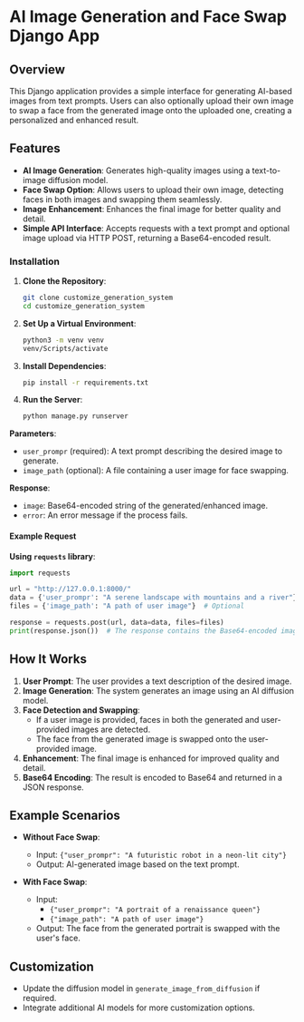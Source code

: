 # AI Image Generation and Face Swap Django App

## Overview

This Django application provides a simple interface for generating AI-based images from text prompts. Users can also optionally upload their own image to swap a face from the generated image onto the uploaded one, creating a personalized and enhanced result. 

## Features

- **AI Image Generation**: Generates high-quality images using a text-to-image diffusion model.
- **Face Swap Option**: Allows users to upload their own image, detecting faces in both images and swapping them seamlessly.
- **Image Enhancement**: Enhances the final image for better quality and detail.
- **Simple API Interface**: Accepts requests with a text prompt and optional image upload via HTTP POST, returning a Base64-encoded result.


### Installation

1. **Clone the Repository**:
   ```bash
   git clone customize_generation_system
   cd customize_generation_system
   ```

2. **Set Up a Virtual Environment**:
   ```bash
   python3 -m venv venv
   venv/Scripts/activate
   ```

3. **Install Dependencies**:
   ```bash
   pip install -r requirements.txt
   ```

4. **Run the Server**:
   ```bash
   python manage.py runserver
   ```

**Parameters**:

- `user_prompr` (required): A text prompt describing the desired image to generate.
- `image_path` (optional): A file containing a user image for face swapping.

**Response**:

- `image`: Base64-encoded string of the generated/enhanced image.
- `error`: An error message if the process fails.

#### Example Request

**Using `requests` library**:
```python
import requests

url = "http://127.0.0.1:8000/"
data = {'user_prompr': "A serene landscape with mountains and a river"}
files = {'image_path': "A path of user image"}  # Optional

response = requests.post(url, data=data, files=files)
print(response.json())  # The response contains the Base64-encoded image or an error message.
```

## How It Works

1. **User Prompt**: The user provides a text description of the desired image.
2. **Image Generation**: The system generates an image using an AI diffusion model.
3. **Face Detection and Swapping**:
   - If a user image is provided, faces in both the generated and user-provided images are detected.
   - The face from the generated image is swapped onto the user-provided image.
4. **Enhancement**: The final image is enhanced for improved quality and detail.
5. **Base64 Encoding**: The result is encoded to Base64 and returned in a JSON response.

## Example Scenarios

- **Without Face Swap**:
  - Input: `{"user_prompr": "A futuristic robot in a neon-lit city"}`
  - Output: AI-generated image based on the text prompt.
  
- **With Face Swap**:
  - Input: 
    - `{"user_prompr": "A portrait of a renaissance queen"}`
    - `{"image_path": "A path of user image"}`
  - Output: The face from the generated portrait is swapped with the user's face.

## Customization

- Update the diffusion model in `generate_image_from_diffusion` if required.
- Integrate additional AI models for more customization options.
